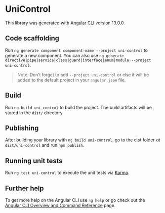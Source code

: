 # UniControl

This library was generated with [Angular CLI](https://github.com/angular/angular-cli) version 13.0.0.

## Code scaffolding

Run `ng generate component component-name --project uni-control` to generate a new component. You can also use `ng generate directive|pipe|service|class|guard|interface|enum|module --project uni-control`.
> Note: Don't forget to add `--project uni-control` or else it will be added to the default project in your `angular.json` file. 

## Build

Run `ng build uni-control` to build the project. The build artifacts will be stored in the `dist/` directory.

## Publishing

After building your library with `ng build uni-control`, go to the dist folder `cd dist/uni-control` and run `npm publish`.

## Running unit tests

Run `ng test uni-control` to execute the unit tests via [Karma](https://karma-runner.github.io).

## Further help

To get more help on the Angular CLI use `ng help` or go check out the [Angular CLI Overview and Command Reference](https://angular.io/cli) page.

